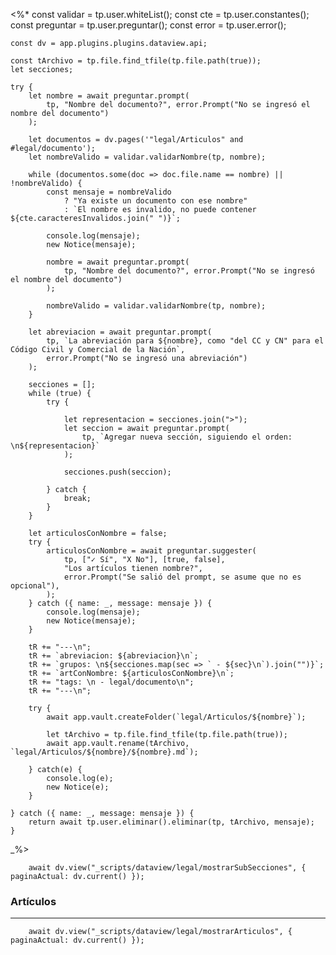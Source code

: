 <%*
    const validar = tp.user.whiteList();
    const cte = tp.user.constantes();
    const preguntar = tp.user.preguntar();
    const error = tp.user.error();

    const dv = app.plugins.plugins.dataview.api;

    const tArchivo = tp.file.find_tfile(tp.file.path(true));
    let secciones;

    try {
        let nombre = await preguntar.prompt(
            tp, "Nombre del documento?", error.Prompt("No se ingresó el nombre del documento")
        );

        let documentos = dv.pages('"legal/Articulos" and #legal/documento');
        let nombreValido = validar.validarNombre(tp, nombre);

        while (documentos.some(doc => doc.file.name == nombre) || !nombreValido) {
            const mensaje = nombreValido
                ? "Ya existe un documento con ese nombre"
                : `El nombre es invalido, no puede contener ${cte.caracteresInvalidos.join(" ")}`;
            
            console.log(mensaje);
            new Notice(mensaje);

            nombre = await preguntar.prompt(
                tp, "Nombre del documento?", error.Prompt("No se ingresó el nombre del documento")
            );

            nombreValido = validar.validarNombre(tp, nombre);
        }

        let abreviacion = await preguntar.prompt(
            tp, `La abreviación para ${nombre}, como "del CC y CN" para el Código Civil y Comercial de la Nación`,
            error.Prompt("No se ingresó una abreviación")
        );

        secciones = [];
        while (true) {
            try {

                let representacion = secciones.join(">");
                let seccion = await preguntar.prompt(
                    tp, `Agregar nueva sección, siguiendo el orden: \n${representacion}`
                );

                secciones.push(seccion);

            } catch {
                break;
            }
        }

        let articulosConNombre = false;
        try {
            articulosConNombre = await preguntar.suggester(
                tp, ["✓ Sí", "X No"], [true, false], 
                "Los artículos tienen nombre?",
                error.Prompt("Se salió del prompt, se asume que no es opcional"),
            );
        } catch ({ name: _, message: mensaje }) {
            console.log(mensaje);
            new Notice(mensaje);
        }

        tR += "---\n";
        tR += `abreviacion: ${abreviacion}\n`;
        tR += `grupos: \n${secciones.map(sec => ` - ${sec}\n`).join("")}`;
        tR += `artConNombre: ${articulosConNombre}\n`;
        tR += "tags: \n - legal/documento\n";
        tR += "---\n";

        try {
            await app.vault.createFolder(`legal/Articulos/${nombre}`);

            let tArchivo = tp.file.find_tfile(tp.file.path(true));
            await app.vault.rename(tArchivo, `legal/Articulos/${nombre}/${nombre}.md`);

        } catch(e) {
            console.log(e);
            new Notice(e);
        }

    } catch ({ name: _, message: mensaje }) {
        return await tp.user.eliminar().eliminar(tp, tArchivo, mensaje);
    }
_%>
```dataviewjs
	await dv.view("_scripts/dataview/legal/mostrarSubSecciones", { paginaActual: dv.current() });
```
### Artículos
---
```dataviewjs
	await dv.view("_scripts/dataview/legal/mostrarArticulos", { paginaActual: dv.current() });
```